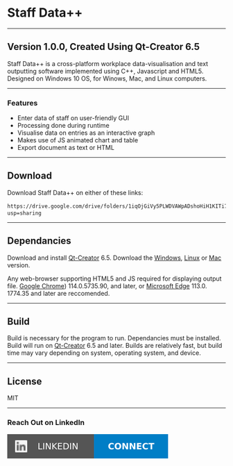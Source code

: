 # Staff Data++

***
## Version 1.0.0, Created Using Qt-Creator 6.5

Staff Data++ is a cross-platform workplace data-visualisation and text outputting software implemented using C++, Javascript and HTML5. Designed on Windows 10 OS, for Winows, Mac, and Linux computers.

***
### Features

- Enter data of staff on user-friendly GUI
- Processing done during runtime
- Visualise data on entries as an interactive graph
- Makes use of JS animated chart and table
- Export document as text or HTML

***
## Download

Download Staff Data++ on either of these links:

```
https://drive.google.com/drive/folders/1iqOjGiVy5PLWDVAWpADshoHiH1KITi7d?usp=sharing
```
***
## Dependancies

Download and install [Qt-Creator](https://www.qt.io/download) 6.5. Download the [Windows](https://download.qt.io/official_releases/qt/6.5/6.5.1/single/qt-everywhere-src-6.5.1.zip), [Linux](https://download.qt.io/official_releases/qt/6.5/6.5.1/single/qt-everywhere-src-6.5.1.zip) or [Mac](https://download.qt.io/official_releases/qt/6.5/6.5.1/single/qt-everywhere-src-6.5.1.zip) version.

Any web-browser supporting HTML5 and JS required for displaying output file. [Google Chrome](https://www.google.com/chrome/)) 114.0.5735.90, and later, or [Microsoft Edge](https://www.microsoft.com/en-us/edge/download?form=MA13FJ) 113.0. 1774.35 and later are reccomended.

***
## Build

Build is necessary for the program to run. Dependancies must be installed. Build will run on [Qt-Creator](https://www.qt.io/download) 6.5 and later. Builds are relatively fast, but build time may vary depending on system, operating system, and device.

***
## License

MIT

***
### Reach Out on LinkedIn

[![](https://github.com/msizimkhize/Staff-Data/blob/main/IMG/68747470733a2f2f696d672e736869656c64732e696f2f62616467652f4c696e6b6564496e2d436f6e6e6563742d626c75653f7374796c653d666f722d7468652d6261646765266c6f676f3d6c696e6b6564696e.svg)](https://www.linkedin.com/in/msizimkhize/)



